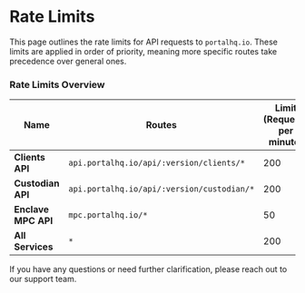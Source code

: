 # Rate Limits

This page outlines the rate limits for API requests to `portalhq.io`. These limits are applied in order of priority, meaning more specific routes take precedence over general ones.

### Rate Limits Overview

<table><thead><tr><th width="156.1875">Name</th><th width="390.171875">Routes</th><th>Limit (Requests per minute)</th></tr></thead><tbody><tr><td><strong>Clients API</strong></td><td><code>api.portalhq.io/api/:version/clients/*</code></td><td>200</td></tr><tr><td><strong>Custodian API</strong></td><td><code>api.portalhq.io/api/:version/custodian/*</code></td><td>200</td></tr><tr><td><strong>Enclave MPC API</strong></td><td><code>mpc.portalhq.io/*</code></td><td>50</td></tr><tr><td><strong>All Services</strong></td><td><code>*</code></td><td>200</td></tr></tbody></table>

If you have any questions or need further clarification, please reach out to our support team.
